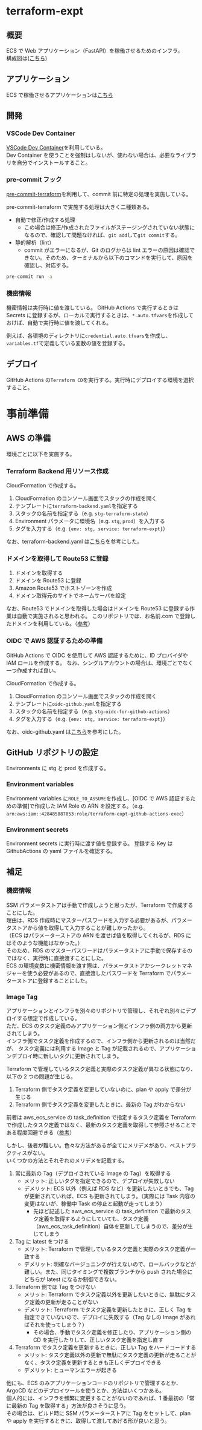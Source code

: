 # terraform-expt

## 概要

ECS で Web アプリケーション（FastAPI）を稼働させるためのインフラ。  
構成図は([こちら](https://drive.google.com/file/d/1e48v-ZHxnmmEbQOaunSUl6-sVhOwAvsD/view?usp=sharing))

## アプリケーション

ECS で稼働させるアプリケーションは[こちら](https://github.com/uekiGityuto/fast-api-expt)

## 開発

### VSCode Dev Container

[VSCode Dev Container](https://code.visualstudio.com/docs/remote/containers)を利用している。  
Dev Container を使うことを強制はしないが、使わない場合は、必要なライブラリを自分でインストールすること。

### pre-commit フック

[pre-commit-terraform](https://github.com/antonbabenko/pre-commit-terraform#terraform_docs)を利用して、commit 前に特定の処理を実施している。

pre-commit-terraform で実施する処理は大きく二種類ある。

- 自動で修正/作成する処理
  - この場合は修正/作成されたファイルがステージングされていない状態になるので、確認して問題なければ、`git add`して`git commit`する。
- 静的解析（lint）
  - commit がエラーになるが、Git のログからは lint エラーの原因は確認できない。そのため、ターミナルから以下のコマンドを実行して、原因を確認し、対応する。

```sh
pre-commit run -a
```

### 機密情報

機密情報は実行時に値を渡している。
GitHub Actions で実行するときは Secrets に登録するが、ローカルで実行するときは、`*.auto.tfvars`を作成しておけば、自動で実行時に値を渡してくれる。

例えば、各環境のディレクトリに`credential.auto.tfvars`を作成し、`variables.tf`で定義している変数の値を登録する。

## デプロイ

GitHub Actions の`Terraform CD`を実行する。実行時にデプロイする環境を選択すること。

# 事前準備

## AWS の準備

環境ごとに以下を実施する。

### Terraform Backend 用リソース作成

CloudFormation で作成する。

1. CloudFormation のコンソール画面でスタックの作成を開く
1. テンプレートに`terraform-backend.yaml`を指定する
1. スタックの名前を指定する（e.g. `stg-terraform-state`）
1. Environment パラメータに環境名（e.g. `stg`, `prod`）を入力する
1. タグを入力する（e.g. `{env: stg, service: terraform-expt}`）

なお、terraform-backend.yaml は[こちら](https://dev.classmethod.jp/articles/terraform-state-backend-cfn-service-catalog/)を参考にした。

### ドメインを取得して Route53 に登録

1. ドメインを取得する
1. ドメインを Route53 に登録
1. Amazon Route53 でホストゾーンを作成
1. ドメイン取得元のサイトでネームサーバを設定

なお、Route53 でドメインを取得した場合はドメインを Route53 に登録する作業は自動で実施されると思われる。
このリポジトリでは、お名前.com で登録したドメインを利用している。（[参考](https://dev.classmethod.jp/articles/route53-domain-onamae/)）

### OIDC で AWS 認証するための準備

GitHub Actions で OIDC を使用して AWS 認証するために、ID プロバイダや IAM ロールを作成する。
なお、シングルアカウントの場合は、環境ごとでなく一つ作成すれば良い。

CloudFormation で作成する。

1. CloudFormation のコンソール画面でスタックの作成を開く
1. テンプレートに`oidc-github.yaml`を指定する
1. スタックの名前を指定する（e.g. `stg-oidc-for-github-actions`）
1. タグを入力する（e.g. `{env: stg, service: terraform-expt}`）

なお、oidc-github.yaml は[こちら](https://zenn.dev/yuta28/articles/terraform-gha#fn-146a-1)を参考にした。

## GitHub リポジトリの設定

Environments に stg と prod を作成する。

### Environment variables

Environment variables に`ROLE_TO_ASSUME`を作成し、[OIDC で AWS 認証するための準備]で作成した IAM Role の ARN を設定する。（e.g. `arn:aws:iam::428485887053:role/terraform-expt-github-actions-exec`）

### Environment secrets

Environment secrets に実行時に渡す値を登録する。
登録する Key は GithubActions の yaml ファイルを確認する。

## 補足

### 機密情報

SSM パラメータストアは手動で作成しようと思ったが、Terraform で作成することにした。  
理由は、RDS 作成時にマスターパスワードを入力する必要があるが、パラメータストアから値を取得して入力することが難しかったから。  
（ECS はパラメーターストアの ARN を渡せば値を取得してくれるが、RDS にはそのような機能はなかった。）  
そのため、RDS のマスターパスワードはパラメータストアに手動で保存するのではなく、実行時に直接渡すことにした。  
ECS の環境変数に機密情報を渡す際は、パラメータストアかシークレットマネジャーを使う必要があるので、直接渡したパスワードを Terraform でパラメーターストアに登録することにした。

### Image Tag

アプリケーションとインフラを別々のリポジトリで管理し、それぞれ別々にデプロイする想定で作成している。  
ただ、ECS のタスク定義のみアプリケーション側とインフラ側の両方から更新されてしまう。  
インフラ側でタスク定義を作成するので、インフラ側から更新されるのは当然だが、
タスク定義には利用する Image と Tag が記載されるので、アプリケーションデプロイ時に新しいタグに更新されてしまう。

Terraform で管理しているタスク定義と実際のタスク定義が異なる状態になり、以下の 2 つの問題が生じる。

1. Terraform 側でタスク定義を変更していないのに、plan や apply で差分が生じる
1. Terraform 側でタスク定義を変更したときに、最新の Tag がわからない

前者は aws_ecs_service の task_definition で指定するタスク定義を Terraform で作成したタスク定義ではなく、最新のタスク定義を取得して参照させることである程度回避できる（[参考](https://dev.classmethod.jp/articles/terraform_ecs_codepipeline_rollingupdate_taskdef/)）

しかし、後者が難しい。色々な方法があるが全てにメリデメがあり、ベストプラクティスがない。  
いくつかの方法とそれぞれのメリデメを記載する。

1. 常に最新の Tag（デプロイされている Image の Tag）を取得する
   - メリット: 正しいタグを指定できるので、デプロイが失敗しない
   - デメリット: ECS 以外（例えば RDS など）を更新したいときでも、Tag が更新されていれば、ECS も更新されてしまう。（実際には Task 内容の変更はないが、稼働中 Task の停止と起動が走ってしまう）
     - 先ほど記述した aws_ecs_service の task_definition で最新のタスク定義を取得するようにしていても、タスク定義（aws_ecs_task_definition）自体を更新してしまうので、差分が生じてしまう
1. Tag に latest をつける
   - メリット: Terraform で管理しているタスク定義と実際のタスク定義が一致する
   - デメリット: 明確なバージョニングが行えないので、ロールバックなどが難しい。また、同じタイミングで複数ブランチから push された場合にどちらが latest になるか制御できない。
1. Terraform 側では Tag をつけない
   - メリット: Terraform でタスク定義以外を更新したいときに、無駄にタスク定義の更新が走ることがない
   - デメリット: Terraform でタスク定義を更新したときに、正しく Tag を指定できていないので、デプロイに失敗する（Tag なしの Image があればそれを使ってしまう？）
     - その場合、手動でタスク定義を修正したり、アプリケーション側の CD を実行したりして、正しいタスク定義を指定し直す
1. Terraform でタスク定義を更新するときに、正しい Tag をハードコードする
   - メリット: タスク定義以外の更新で無駄にタスク定義の更新が走ることがなく、タスク定義を更新するときも正しくデプロイできる
   - デメリット: ヒューマンエラーが起きる

他にも、ECS のみアプリケーションコードのリポジトリで管理するとか、ArgoCD などのデプロイツールを使うとか、方法はいくつかある。  
個人的には、インフラを頻繁に変更することがないのであれば、1 番最初の「常に最新の Tag を取得する」方法が良さそうに思う。  
その場合は、ビルド時に SSM パラメーターストアに Tag をセットして、plan や apply を実行するときに、取得して渡してあげる形が良いと思う。

